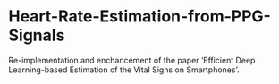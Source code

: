 # Heart-Rate-Estimation-from-PPG-Signals
Re-implementation and enchancement of the paper ‘Efficient Deep Learning-based Estimation of the  Vital Signs on Smartphones’.
